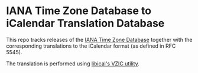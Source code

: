 # IANA Time Zone Database to iCalendar Translation Database

This repo tracks releases of the [IANA Time Zone Database](https://www.iana.org/time-zones) together with the corresponding translations to the iCalendar format (as defined in RFC 5545).

The translation is performed using [libical's VZIC utility](https://github.com/libical/vzic).
